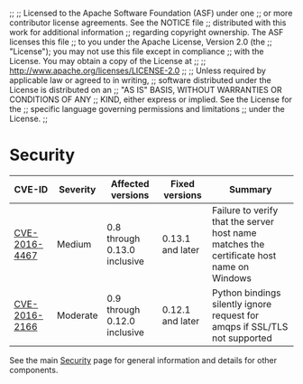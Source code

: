 ;;
;; Licensed to the Apache Software Foundation (ASF) under one
;; or more contributor license agreements.  See the NOTICE file
;; distributed with this work for additional information
;; regarding copyright ownership.  The ASF licenses this file
;; to you under the Apache License, Version 2.0 (the
;; "License"); you may not use this file except in compliance
;; with the License.  You may obtain a copy of the License at
;; 
;;   http://www.apache.org/licenses/LICENSE-2.0
;; 
;; Unless required by applicable law or agreed to in writing,
;; software distributed under the License is distributed on an
;; "AS IS" BASIS, WITHOUT WARRANTIES OR CONDITIONS OF ANY
;; KIND, either express or implied.  See the License for the
;; specific language governing permissions and limitations
;; under the License.
;;

# Security

| CVE-ID | Severity | Affected versions | Fixed versions | Summary |
| ------ | -------- | ----------------- | -------------- | ------- |
| [CVE-2016-4467]({{site.url}}/cves/CVE-2016-4467.html) | Medium | 0.8 through 0.13.0 inclusive | 0.13.1 and later | Failure to verify that the server host name matches the certificate host name on Windows |
| [CVE-2016-2166]({{site.url}}/cves/CVE-2016-2166.html) | Moderate | 0.9 through 0.12.0 inclusive | 0.12.1 and later | Python bindings silently ignore request for amqps if SSL/TLS not supported |

See the main [Security]({{site.url}}/security.html) page for general
information and details for other components.
